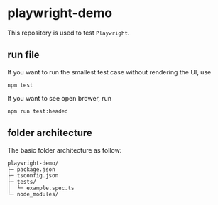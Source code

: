 # playwright-demo
This repository is used to test `Playwright`.

## run file
If you want to run the smallest test case without rendering the UI, use
```
npm test
```

If you want to see open brower, run
```
npm run test:headed
```

## folder architecture
The basic folder architecture as follow:
```
playwright-demo/
├─ package.json
├─ tsconfig.json
├─ tests/
│  └─ example.spec.ts
└─ node_modules/
```
